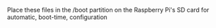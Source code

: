 Place these files in the /boot partition on the Raspberry Pi's SD card for automatic, boot-time, configuration
